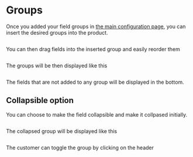 # Groups

Once you added your field groups in [the main configuration page](/dynamicproduct/04-configuration.md#groups),
you can insert the desired groups into the product.

<img srcset="/images/groups-insert.jpg 2x" class="padding border">

You can then drag fields into the inserted group and easily reorder them

<img srcset="/images/groups-list.jpg 2x">

The groups will be then displayed like this

<img srcset="/images/groups-display.jpg 2x">

The fields that are not added to any group will be displayed in the bottom.

## Collapsible option

You can choose to make the field collapsible and make it collpased initially.

<img srcset="/images/groups-group.jpg 2x">

The collapsed group will be displayed like this

<img srcset="/images/groups-collapsed.jpg 2x" class="padding border">

The customer can toggle the group by clicking on the header
